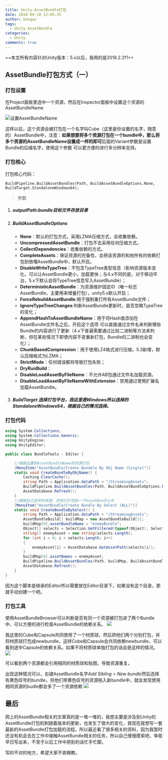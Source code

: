 ```yaml
---
title: Unity-AssetBundle打包
date: 2018-09-10 12:05:15
author: kongwz
tags:
  - Unity AssetBundle
categories:
  - Unity
comments: true
---
```


==本文所有内容针对Unity版本：5.x以后，我用的是2018.2.2f1==

## AssetBundle打包方式（一）

### 打包设置

在Project面板里选中一个资源，然后在Inspector面板中设置这个资源的AssetBundleName

![设置AssetBundleName](http://ophmqxrq8.bkt.clouddn.com/BuildAssetBundle1.png)

<!--more-->

这样以后，这个资源会被打包在一个名字叫Cube（这里是你设置的名字，随意的）AssetBundle中，注意：**如果想要将多个资源打包在一个bundle中，那么将多个资源的AssetBundleName设置成一样的即可**后面的Variant参数是设置Bundle的后缀名字，使用这个参数 可以更方便的进行多分辨率支持。

### 打包核心

打包核心代码：
```
BuildPipeline.BuildAssetBundles(Path, BuildAssetBundleOptions.None, BuildTarget.StandaloneWindows64);
```
> 参数
    
1. ##### outputPath:bundle目标文件存放目录
2. ##### BuildAssetBundleOptions 
    - **None**：默认的打包方式，采用LZMA压缩方式，会收集依赖。
    - **UncompressedAssetBundle**：打包不去采用任何压缩方式。
    - **CollectDependencies**：收集依赖的方式。
    - **CompleteAssets**：保证资源的完备性，会把该资源的和他所有的依赖打包到依噶AssetBundle中，默认开启。
    - **DisableWriteTypeTree**：不包含TypeTree类型信息（影响资源版本变化，可以让AssetBundle更小，加载更快；与4.x不同的是，对于移动平台，5.x下默认会将TypeTree信息写入AssetBundle）；
    - **DeterministicAssetBundle**：为资源维护固定ID（唯一标志AssetBundle，主要用来增量打包），unity5.x默认开启；
    - **ForceRebuildAssetBundle**:用于强制重打所有AssetBundle文件；
    - **IgnoreTypeTreeChanges**:判断AssetBundle更新时，是否忽略TypeTree的变化；
    - **AppendHashToAssetBundleName**：用于将Hash值添加在AssetBundle文件名之后，开启这个选项 可以直接通过文件名来判断哪些Bundle的内容进行了更新（4.x下普遍需要通过比较二进制等方法来判断，但在某些情况下即使内容不变重新打包，Bundle的二进制也会变化）；
    - **ChunkBasedCompression**：用于使用LZ4格式进行压缩，5.3新增，默认压缩格式为LZMA；
    - **StrictMode**：任何错误都将导致打包失败；
    - **DryRunBuild**：
    - **DisableLoadAssetByFileName**：不允许AB包通过文件名加载资源。
    - **DisableLoadAssetByFileNameWithExtension**：禁用通过使用扩展名加载AssetBundle。

3. ##### BuildTarget 选择打包平台，我这里是Windows所以选择的StandaloneWindows64，根据自己的情况选择。

### 打包代码

```C#
using System.Collections;
using System.Collections.Generic;
using UnityEngine;
using UnityEditor;

public class BundleTools : Editor {

    //根据设置的AssetBundleName将资源打包
    [MenuItem("AssetBundle/Create Bundele By Obj Name (Single)")]
    static void CreateBundleByObjName() {
        Caching.ClearCache();
        string Path = Application.dataPath + "/StreamingAssets";
        BuildPipeline.BuildAssetBundles(Path, BuildAssetBundleOptions.None, BuildTarget.StandaloneWindows64);
        AssetDatabase.Refresh();
    }
    //根据自己选中的资源，将他们打包到一个AssetBundle中
    [MenuItem("AssetBundle/Create Bundle By Select (ALL)")]
    static void CreateBundleBySelect() {
        string Path = Application.dataPath + "/StreamingAssets";
        AssetBundleBuild[] buildMap = new AssetBundleBuild[1];
        buildMap[0].assetBundleName = "enemyBundle";
        Object[] selects = Selection.GetFiltered(typeof(Object), SelectionMode.DeepAssets);
        string[] enemyAsset = new string[selects.Length];
        for (int i = 0; i < selects.Length; i++)
        {
            enemyAsset[i] = AssetDatabase.GetAssetPath(selects[i]);
        }
        buildMap[0].assetNames = enemyAsset;
        BuildPipeline.BuildAssetBundles(Path, buildMap, BuildAssetBundleOptions.None, BuildTarget.StandaloneWindows);
        AssetDatabase.Refresh();
    }
}

```

因为这个脚本是继承的Editor所以需要放在Editor目录下，如果没有这个目录，那就手动创建一个吧。

### 打包工具

使用AssetBundleBrowser可以判断是否有同一个资源被打包进了两个Bundle 中，可以方便的进行检查AssetBundle的依赖关系。
![](http://ophmqxrq8.bkt.clouddn.com/BuildAssetBundle2.png)

我这里的Cube和Capsule共同使用了一个材质球，然后把他们两个分别打包，并将材质球打包成newbundle，这样Cube和Capsule会共同依赖newbundle，可以看到途中Capsule的依赖关系。如果不将材质球单独打包的话会是这样的情况。
![](http://ophmqxrq8.bkt.clouddn.com/BuildAssetBundle3.png)

可以看到两个资源都会引用相同的材质球和贴图，导致资源重复。

出现这种情况可以，右键AssetBundle名字*Add Sibling > New bundle*然后选择有黄色叹号的bundle，将他们带黄色叹号的资源拖入新bundle中，就会发现使用相同资源的budle都会多了一个资源依赖
![](http://ophmqxrq8.bkt.clouddn.com/BuildAssetBundle4.png)


## 最后

网上的AssetBundle相关的文章真的是一堆一堆的，我想主要是涉及到Unity的AssetBundle打包机制随着版本的更新，也发生了很大的变化，我现在就想写一套最新的AssetBundle打包加载的流程，所以最近看了很多相关的资料，因为我暂时还没有机会去在工作中接触AssetBundle相关的任务，所以自己慢慢摸索吧，争取早日写出来，不至于以后工作中用到的话忙手忙脚。

写的不对的地方，希望大家不吝赐教。